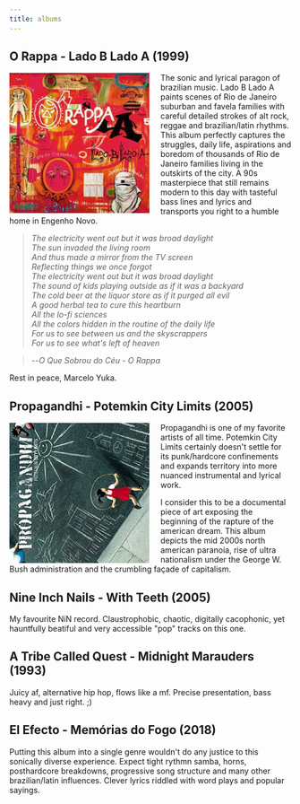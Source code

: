 ```yaml
---
title: albums 
---
```


## O Rappa - Lado B Lado A (1999) 


<img style="float: left; padding-right: 20px" src="/assets/images/o_rappa_lado_b_lado_a.jpeg" width="250px" alt="O Rappa Lado B Lado A album cover"/>

The sonic and lyrical paragon of brazilian music. Lado B Lado A paints scenes of Rio de Janeiro suburban and favela families with careful detailed strokes of alt rock, reggae and brazilian/latin rhythms. This album perfectly captures the struggles, daily life, aspirations and boredom of thousands of Rio de Janeiro families living in the outskirts of the city. A 90s masterpiece that still remains modern to this day with tasteful bass lines and lyrics and transports you right to a humble home in Engenho Novo.

>*The electricity went out but it was broad daylight
<br>The sun invaded the living room
<br>And thus made a mirror from the TV screen 
<br>Reflecting things we once forgot
<br>The electricity went out but it was broad daylight
<br>The sound of kids playing outside as if it was a backyard
<br>The cold beer at the liquor store as if it purged all evil
<br>A good herbal tea to cure this heartburn
<br>All the lo-fi sciences
<br>All the colors hidden in the routine of the daily life
<br>For us to see between us and the skyscrappers
<br>For us to see what's left of heaven*

> --<cite>O Que Sobrou do Céu - O Rappa</cite>

Rest in peace, Marcelo Yuka.

## Propagandhi - Potemkin City Limits (2005)

<img style="float: left; padding-right: 20px" src="/assets/images/propagandhi_potemkin_city_limits.jpg" width="250px" alt="Propagandhi Potekim City Limits Album Cover"/>

Propagandhi is one of my favorite artists of all time. Potemkin City Limits certainly doesn't settle for its punk/hardcore confinements and expands territory into more nuanced instrumental and lyrical work.

I consider this to be a documental piece of art exposing the beginning of the rapture of the american dream. This album depicts the mid 2000s north american paranoia, rise of ultra nationalism under the George W. Bush administration and the crumbling façade of capitalism.

## Nine Inch Nails - With Teeth (2005)

My favourite NiN record. Claustrophobic, chaotic, digitally cacophonic, yet hauntfully beatiful and very accessible "pop" tracks on this one.

## A Tribe Called Quest - Midnight Marauders (1993)

Juicy af, alternative hip hop, flows like a mf. Precise presentation, bass heavy and just right. ;)

## El Efecto - Memórias do Fogo (2018)

Putting this album into a single genre wouldn't do any justice to this sonically diverse experience. Expect tight rythmn samba, horns, posthardcore breakdowns, progressive song structure and many other brazilian/latin influences. Clever lyrics riddled with word plays and popular sayings.



